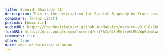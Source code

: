 ```yaml
---
title: Spanish Rhapsody (1)
description: This is the description for Spanish Rhapsody by Franz Liszt
composers: [Franz Liszt]
periods: [Romantic]
audioURL: https://OpenMusicDataset.github.io/Maestro/maestro-v3.0.0/2004/MIDI-Unprocessed_XP_06_R1_2004_02-03_ORIG_MID--AUDIO_06_R1_2004_05_Track05_wav.midi
formURL: https://docs.google.com/forms/d/e/1FAIpQLSeEhlre6tENVWg0ihmfwwoQw50vsi1-HjfGHab1C7N7hKdjHQ/viewform
comments: true
share: true
date: 2021-08-08T07:43:13-06:00
---
```

